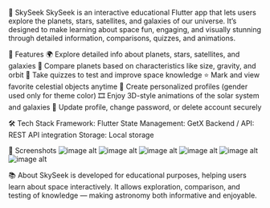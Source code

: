 
🌌 SkySeek
SkySeek is an interactive educational Flutter app that lets users explore the planets, stars, satellites, and galaxies of our universe. It’s designed to make learning about space fun, engaging, and visually stunning through detailed information, comparisons, quizzes, and animations.

🚀 Features
🌍 Explore detailed info about planets, stars, satellites, and galaxies
🔭 Compare planets based on characteristics like size, gravity, and orbit
🧠 Take quizzes to test and improve space knowledge
⭐ Mark and view favorite celestial objects anytime
👤 Create personalized profiles (gender used only for theme color)
🎞️ Enjoy 3D-style animations of the solar system and galaxies
🔐 Update profile, change password, or delete account securely

🛠️ Tech Stack
Framework: Flutter
State Management: GetX
Backend / API: REST API integration
Storage: Local storage

📸 Screenshots
![image alt](https://github.com/alee155/Sky_Seek/blob/aaada8bed808813358b10854b9f7357f9a25b249/Screenshot_1760950812.png)
![image alt](https://github.com/alee155/Sky_Seek/blob/aaada8bed808813358b10854b9f7357f9a25b249/Screenshot_1760950863.png)
![image alt](https://github.com/alee155/Sky_Seek/blob/aaada8bed808813358b10854b9f7357f9a25b249/Screenshot_1760950872.png)
![image alt](https://github.com/alee155/Sky_Seek/blob/aaada8bed808813358b10854b9f7357f9a25b249/Screenshot_1760950882.png)
![image alt](https://github.com/alee155/Sky_Seek/blob/aaada8bed808813358b10854b9f7357f9a25b249/Screenshot_1760950894.png)
![image alt](https://github.com/alee155/Sky_Seek/blob/aaada8bed808813358b10854b9f7357f9a25b249/Screenshot_1760950899.png)

📚 About
SkySeek is developed for educational purposes, helping users learn about space interactively. It allows exploration, comparison, and testing of knowledge — making astronomy both informative and enjoyable.

